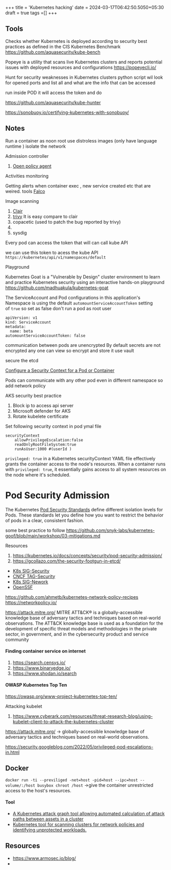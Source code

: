 +++
title = 'Kubernetes hacking'
date = 2024-03-17T06:42:50.5050+05:30
draft = true
tags =[]
+++ 


## Tools

Checks whether Kubernetes is deployed according to security best practices as defined in the CIS Kubernetes Benchmark
https://github.com/aquasecurity/kube-bench 

Popeye is a utility that scans live Kubernetes clusters and reports potential issues with deployed resources and configurations
https://popeyecli.io/

Hunt for security weaknesses in Kubernetes clusters python script wil look for opened ports and list all and what are the info that can be accessed

run inside POD it will access the token and do 

https://github.com/aquasecurity/kube-hunter

https://sonobuoy.io/certifying-kubernetes-with-sonobuoy/ 



## Notes

Run a container as noon root
use distroless images (only have language runtime )
isolate the network 

Admission controller
1. [Open policy agent ](https://www.openpolicyagent.org/)

Activities monitoring

Getting alerts when container exec , new service created etc that are weired.
tools [Falco](https://falco.org/)  

Image scanning
1. [Clair](https://github.com/quay/clair)
2. [trivy](https://github.com/aquasecurity/trivy) It is easy compare to clair
3. copacetic (used to patch the bug reported by trivy)
4. 
5. sysdig


Every pod can access the token that will can call kube API 
 
we can use this token to acess the kube API  `https://kubernetes/api/v1/namespaces/default`


Playground

Kubernetes Goat is a "Vulnerable by Design" cluster environment to learn and practice Kubernetes security using an interactive hands-on playground https://github.com/madhuakula/kubernetes-goat

The ServiceAccount and Pod configurations in this application's Namespace is using the default `automountServiceAccountToken` setting of `true` so set as false
don't run a pod as root user
```
apiVersion: v1
kind: ServiceAccount
metadata:
  name: beta
automountServiceAccountToken: false
```
communication between pods are unencrypted
By default secrets are not encrypted any one can view so encrypt and store it use vault

secure the etcd 

[Configure a Security Context for a Pod or Container](https://kubernetes.io/docs/tasks/configure-pod-container/security-context/)

Pods can communicate with any other pod even in different namespace so add network policy

AKS security best practice
1. Block ip to access api server
2. Microsoft defender for AKS
3. Rotate kubelete certificate

Set following security context in pod ymal file

```
securityContext
	allowPrivilegeEscalation:false
	readOnlyRootFileSystem:true
	runAsUser:1000 #(userId )
```


 `privileged: true`  in a Kubernetes securityContext YAML file effectively grants the container access to the node's resources. When a container runs with `privileged: true`, it essentially gains access to all system resources on the node where it's scheduled.
# Pod Security Admission
The Kubernetes [Pod Security Standards](https://kubernetes.io/docs/concepts/security/pod-security-standards/) define different isolation levels for Pods. These standards let you define how you want to restrict the behavior of pods in a clear, consistent fashion.

some best practice to follow
https://github.com/snyk-labs/kubernetes-goof/blob/main/workshop/03-mitigations.md

Resources
1. https://kubernetes.io/docs/concepts/security/pod-security-admission/
2. https://gcollazo.com/the-security-footgun-in-etcd/
- [K8s SIG-Security](https://github.com/kubernetes/sig-security)
- [CNCF TAG-Security](https://github.com/cncf/tag-security)
- [K8s SIG-Nework](https://github.com/kubernetes/community/tree/master/sig-network)
- [OpenSSF](https://openssf.org/)


https://github.com/ahmetb/kubernetes-network-policy-recipes
https://networkpolicy.io/



https://attack.mitre.org/ MITRE ATT&CK® is a globally-accessible knowledge base of adversary tactics and techniques based on real-world observations. The ATT&CK knowledge base is used as a foundation for the development of specific threat models and methodologies in the private sector, in government, and in the cybersecurity product and service community











#### Finding container service on internet
1. https://search.censys.io/
2. https://www.binaryedge.io/
3. https://www.shodan.io/search


#### OWASP Kubernetes Top Ten
https://owasp.org/www-project-kubernetes-top-ten/


Attacking kubelet
1. https://www.cyberark.com/resources/threat-research-blog/using-kubelet-client-to-attack-the-kubernetes-cluster


https://attack.mitre.org/ -> globally-accessible knowledge base of adversary tactics and techniques based on real-world observations.

https://security.googleblog.com/2022/05/privileged-pod-escalations-in.html 

## Docker

`docker run -ti --previliged -net=host -pid=host --ipc=host --volume/:/host busybox chroot /host`  ->give the container unrestricted access to the host's resources.

#### Tool
- [A Kubernetes attack graph tool allowing automated calculation of attack paths between assets in a cluster ](https://github.com/DataDog/KubeHound?tab=readme-ov-file)
- [Kubernetes tool for scanning clusters for network policies and identifying unprotected workloads.](https://github.com/deggja/netfetch) 


## Resources
- https://www.armosec.io/blog/
- 